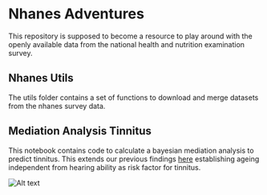 # Nhanes Adventures
This repository is supposed to become a resource to play around with the openly available data from the national health and nutrition examination survey.

## Nhanes Utils
The utils folder contains a set of functions to download and merge datasets from the nhanes survey data.

## Mediation Analysis Tinnitus 
This notebook contains code to calculate a bayesian mediation analysis to predict tinnitus. This extends our previous findings [here](https://bmcmedicine.biomedcentral.com/articles/10.1186/s12916-023-02998-1) establishing ageing independent from hearing ability as risk factor for tinnitus.

![Alt text](https://raw.githubusercontent.com/schmidtfa/nhanes_adventures/tree/main/results/mediation_tinnitus.png)
